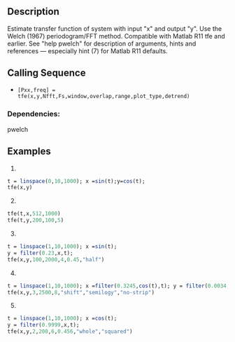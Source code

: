 # 
## Description
Estimate transfer function of system with input "x" and output "y".
Use the Welch (1967) periodogram/FFT method.
Compatible with Matlab R11 tfe and earlier.
See "help pwelch" for description of arguments, hints and references — especially hint (7) for Matlab R11 defaults.

## Calling Sequence

- `[Pxx,freq] = tfe(x,y,Nfft,Fs,window,overlap,range,plot_type,detrend)  `
### Dependencies: 
pwelch
## Examples
1. 
```scilab
t = linspace(0,10,1000); x =sin(t);y=cos(t);
tfe(x,y)
```


2.
```scilab
tfe(t,x,512,1000)
tfe(t,y,200,100,5)
```
3.
```scilab
t = linspace(1,10,1000); x =sin(t);
y = filter(0.23,x,t);
tfe(x,y,100,2000,4,0.45,"half")
```
4.
```scilab
t = linspace(1,10,1000); x =filter(0.3245,cos(t),t); y = filter(0.0034,x,sin(t));
tfe(x,y,3,2500,8,"shift","semilogy","no-strip")

```
5.
```scilab
t = linspace(1,10,1000); x =cos(t);
y = filter(0.9999,x,t);
tfe(x,y,2,200,6,0.456,"whole","squared")

```

